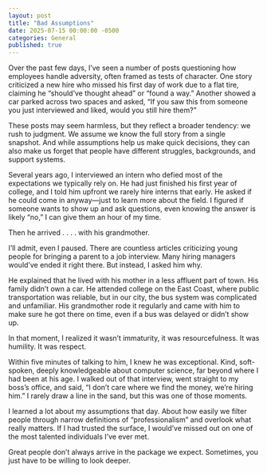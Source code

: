 ```yaml
---
layout: post
title: "Bad Assumptions"
date: 2025-07-15 00:00:00 -0500
categories: General
published: true
---
```


Over the past few days, I’ve seen a number of posts questioning how employees handle adversity, often framed as tests of character. One story criticized a new hire who missed his first day of work due to a flat tire, claiming he “should’ve thought ahead” or “found a way.” Another showed a car parked across two spaces and asked, “If you saw this from someone you just interviewed and liked, would you still hire them?”

These posts may seem harmless, but they reflect a broader tendency: we rush to judgment. We assume we know the full story from a single snapshot. And while assumptions help us make quick decisions, they can also make us forget that people have different struggles, backgrounds, and support systems.

Several years ago, I interviewed an intern who defied most of the expectations we typically rely on. He had just finished his first year of college, and I told him upfront we rarely hire interns that early. He asked if he could come in anyway—just to learn more about the field. I figured if someone wants to show up and ask questions, even knowing the answer is likely “no,” I can give them an hour of my time.

Then he arrived . . . . with his grandmother.

I’ll admit, even I paused. There are countless articles criticizing young people for bringing a parent to a job interview. Many hiring managers would’ve ended it right there. But instead, I asked him why.

He explained that he lived with his mother in a less affluent part of town. His family didn’t own a car. He attended college on the East Coast, where public transportation was reliable, but in our city, the bus system was complicated and unfamiliar. His grandmother rode it regularly and came with him to make sure he got there on time, even if a bus was delayed or didn’t show up.

In that moment, I realized it wasn’t immaturity, it was resourcefulness. It was humility. It was respect.

Within five minutes of talking to him, I knew he was exceptional. Kind, soft-spoken, deeply knowledgeable about computer science, far beyond where I had been at his age. I walked out of that interview, went straight to my boss’s office, and said, “I don’t care where we find the money, we’re hiring him.” I rarely draw a line in the sand, but this was one of those moments.

I learned a lot about my assumptions that day. About how easily we filter people through narrow definitions of “professionalism” and overlook what really matters. If I had trusted the surface, I would’ve missed out on one of the most talented individuals I’ve ever met.

Great people don’t always arrive in the package we expect. Sometimes, you just have to be willing to look deeper.
